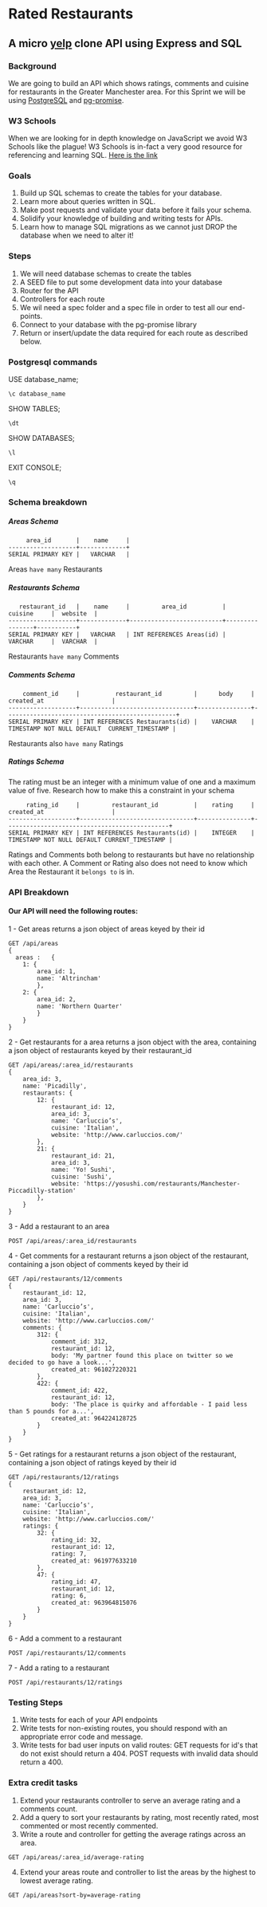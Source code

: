 # Rated Restaurants

## A micro [yelp](https://www.yelp.co.uk/c/manchester/restaurants) clone API using Express and SQL

### Background

We are going to build an API which shows ratings, comments and cuisine for restaurants in the Greater Manchester area.
For this Sprint we will be using [PostgreSQL](https://www.postgresql.org/) and [pg-promise](https://www.npmjs.com/package/pg-promise).

### W3 Schools

When we are looking for in depth knowledge on JavaScript we avoid W3 Schools like the plague! W3 Schools is in-fact a very good resource for referencing and learning SQL. [Here is the link](http://www.w3schools.com/sql/default.asp)

### Goals

1.  Build up SQL schemas to create the tables for your database.
2.  Learn more about queries written in SQL.
3.  Make post requests and validate your data before it fails your schema.
4.  Solidify your knowledge of building and writing tests for APIs.
5.  Learn how to manage SQL migrations as we cannot just DROP the database when we need to alter it!

### Steps

1.  We will need database schemas to create the tables
2.  A SEED file to put some development data into your database
3.  Router for the API
4.  Controllers for each route
5.  We wil need a spec folder and a spec file in order to test all our end-points.
6.  Connect to your database with the pg-promise library
7.  Return or insert/update the data required for each route as described below.

### Postgresql commands

USE database_name;

```
\c database_name
```

SHOW TABLES;

```
\dt
```

SHOW DATABASES;

```
\l
```

EXIT CONSOLE;

```
\q
```

### Schema breakdown

##### Areas Schema

```
     area_id       |    name     |
-------------------+-------------+
SERIAL PRIMARY KEY |   VARCHAR   |
```

Areas `have many` Restaurants

##### Restaurants Schema

```
   restaurant_id   |    name     |         area_id          |    cuisine     |  website  |
-------------------+-------------+--------------------------+----------------+-----------+
SERIAL PRIMARY KEY |   VARCHAR   | INT REFERENCES Areas(id) |    VARCHAR     |  VARCHAR  |
```

Restaurants `have many` Comments

##### Comments Schema

```
    comment_id     |          restaurant_id         |      body     |                   created_at                   |
-------------------+--------------------------------+---------------+------------------------------------------------+
SERIAL PRIMARY KEY | INT REFERENCES Restaurants(id) |    VARCHAR    |  TIMESTAMP NOT NULL DEFAULT  CURRENT_TIMESTAMP |
```

Restaurants also `have many` Ratings

##### Ratings Schema

The rating must be an integer with a minimum value of one and a maximum value of five. Research how to make this a constraint in your schema

```
     rating_id     |         restaurant_id          |    rating     |                 created_at                   |
-------------------+--------------------------------+---------------+----------------------------------------------+
SERIAL PRIMARY KEY | INT REFERENCES Restaurants(id) |    INTEGER    | TIMESTAMP NOT NULL DEFAULT CURRENT_TIMESTAMP |
```

Ratings and Comments both belong to restaurants but have no relationship with each other. A Comment or Rating also does not need to know which Area the Restaurant it `belongs to` is in.

### API Breakdown

#### Our API will need the following routes:

1 - Get areas
returns a json object of areas keyed by their id

```
GET /api/areas
{
  areas :   {
    1: {
        area_id: 1,
        name: 'Altrincham'
        },
    2: {
        area_id: 2,
        name: 'Northern Quarter'
        }
    }    
}
```

2 - Get restaurants for a area
returns a json object with the area, containing a json object of restaurants keyed by their restaurant_id

```
GET /api/areas/:area_id/restaurants
{
    area_id: 3,
    name: 'Picadilly',
    restaurants: {
        12: {
            restaurant_id: 12,
            area_id: 3,
            name: 'Carluccio’s',
            cuisine: 'Italian',
            website: 'http://www.carluccios.com/'
        },
        21: {
            restaurant_id: 21,
            area_id: 3,
            name: 'Yo! Sushi',
            cuisine: 'Sushi',
            website: 'https://yosushi.com/restaurants/Manchester-Piccadilly-station'
        },
    }
}
```

3 - Add a restaurant to an area

```
POST /api/areas/:area_id/restaurants
```

4 - Get comments for a restaurant
returns a json object of the restaurant, containing a json object of comments keyed by their id

```
GET /api/restaurants/12/comments
{
    restaurant_id: 12,
    area_id: 3,
    name: 'Carluccio’s',
    cuisine: 'Italian',
    website: 'http://www.carluccios.com/'
    comments: {
        312: {
            comment_id: 312,
            restaurant_id: 12,
            body: 'My partner found this place on twitter so we decided to go have a look...',
            created_at: 961027220321
        },
        422: {
            comment_id: 422,
            restaurant_id: 12,
            body: 'The place is quirky and affordable - I paid less than 5 pounds for a...',
            created_at: 964224128725
        }
    }
}
```

5 - Get ratings for a restaurant
returns a json object of the restaurant, containing a json object of ratings keyed by their id

```
GET /api/restaurants/12/ratings
{
    restaurant_id: 12,
    area_id: 3,
    name: 'Carluccio’s',
    cuisine: 'Italian',
    website: 'http://www.carluccios.com/'
    ratings: {
        32: {
            rating_id: 32,
            restaurant_id: 12,
            rating: 7,
            created_at: 961977633210
        },
        47: {
            rating_id: 47,
            restaurant_id: 12,
            rating: 6,
            created_at: 963964815076
        }
    }
}
```

6 - Add a comment to a restaurant

```
POST /api/restaurants/12/comments
```

7 - Add a rating to a restaurant

```
POST /api/restaurants/12/ratings
```

### Testing Steps

1.  Write tests for each of your API endpoints
2.  Write tests for non-existing routes, you should respond with an appropriate error code and message.
3.  Write tests for bad user inputs on valid routes:
    GET requests for id's that do not exist should return a 404.
    POST requests with invalid data should return a 400.

### Extra credit tasks

1.  Extend your restaurants controller to serve an average rating and a comments count.
2.  Add a query to sort your restaurants by rating, most recently rated, most commented or most recently commented.
3.  Write a route and controller for getting the average ratings across an area.

```
GET /api/areas/:area_id/average-rating
```

4.  Extend your areas route and controller to list the areas by the highest to lowest average rating.

```
GET /api/areas?sort-by=average-rating
```

